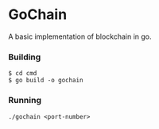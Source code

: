 
# GoChain

A basic implementation of blockchain in go.

### Building

```
$ cd cmd
$ go build -o gochain
```

### Running

`./gochain <port-number>`
